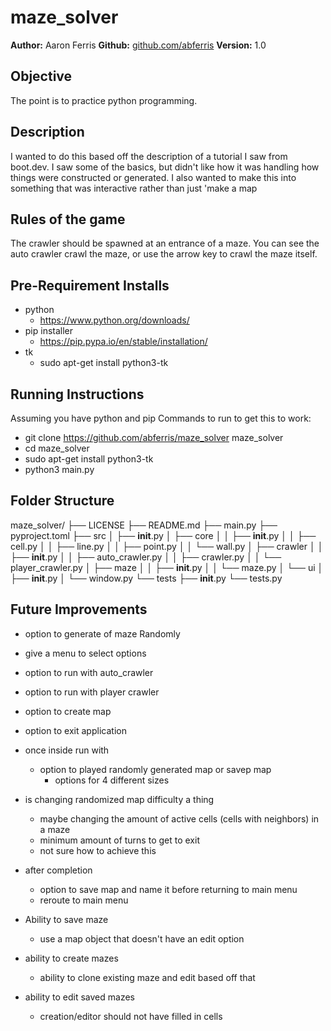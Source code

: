 # maze_solver
**Author:** Aaron Ferris
**Github:** [github.com/abferris](https://github.com/abferris)
**Version:** 1.0
## Objective

The point is to practice python programming.

## Description

I wanted to do this based off the description of a  tutorial I saw from boot.dev. I saw some of the basics, but didn't like how it was handling how things were constructed or generated. I also wanted to make this into something that was interactive rather than just 'make a map

## Rules of the game

The crawler should be spawned at an entrance of a maze. You can see the auto crawler crawl the maze, or use the arrow key to crawl the maze itself.



## Pre-Requirement Installs

- python 
  - https://www.python.org/downloads/
- pip installer
  - https://pip.pypa.io/en/stable/installation/
- tk
    - sudo apt-get install python3-tk



## Running Instructions

Assuming you have python and pip
Commands to run to get this to work:
- git clone https://github.com/abferris/maze_solver maze_solver
- cd maze_solver
- sudo apt-get install python3-tk
- python3 main.py

## Folder Structure

maze_solver/
├── LICENSE
├── README.md
├── main.py
├── pyproject.toml
├── src
│   ├── __init__.py
│   ├── core
│   │   ├── __init__.py
│   │   ├── cell.py
│   │   ├── line.py
│   │   ├── point.py
│   │   └── wall.py
│   ├── crawler
│   │   ├── __init__.py
│   │   ├── auto_crawler.py
│   │   ├── crawler.py
│   │   └── player_crawler.py
│   ├── maze
│   │   ├── __init__.py
│   │   └── maze.py
│   └── ui
│       ├── __init__.py
│       └── window.py
└── tests
    ├── __init__.py
    └── tests.py
       

## Future Improvements

- option to generate of maze Randomly
- give a menu to select options

- option to run with auto_crawler
- option to run with player crawler
- option to create map
- option to exit application

- once inside run with
  - option to played randomly generated map or savep map
    - options for 4 different sizes
- is changing randomized map difficulty a thing
  - maybe changing the amount of active cells (cells with neighbors) in a maze
  - minimum amount of turns to get to exit
  - not sure how to achieve this
- after completion 
  - option to save map and name it before returning to main menu
  - reroute to main menu

- Ability to save maze
  - use a map object that doesn't have an edit option
- ability to create mazes
  - ability to clone existing maze and edit based off that
- ability to edit saved mazes
  - creation/editor should not have filled in cells